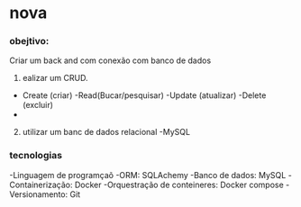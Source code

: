 # nova

### obejtivo:
Criar um back and com conexão com banco de dados
1. ealizar um CRUD.
- Create (criar)
-Read(Bucar/pesquisar)
-Update (atualizar)
-Delete (excluir)
-
2. utilizar um banc de dados relacional
-MySQL

### tecnologias
-Linguagem de programçaõ
-ORM: SQLAchemy
-Banco de dados: MySQL
-Containerização: Docker
-Orquestração de conteineres: Docker compose
-Versionamento: Git 